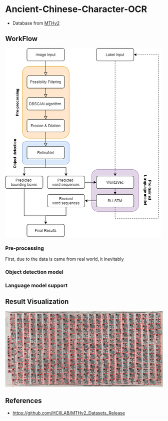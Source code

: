 # Ancient-Chinese-Character-OCR
- Database from [MTHv2](https://github.com/HCIILAB/MTHv2_Datasets_Release)

## WorkFlow
![pic](https://github.com/bill10655/Ancient-Chinese-Character-OCR/blob/main/Model%20structure.png)

### Pre-processing
First, due to the data is came from real world, it inevitably 

### Object detection model
### Language model support

## Result Visualization
![result](https://github.com/bill10655/Ancient-Chinese-Character-OCR/blob/main/OCR_results.png)

## References
- https://github.com/HCIILAB/MTHv2_Datasets_Release
